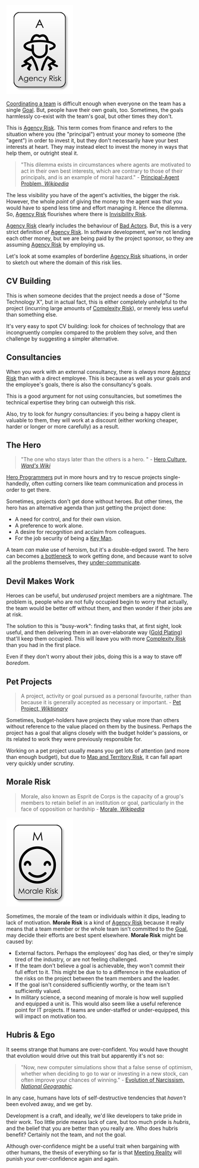 ![Agency Risk](images/generated/agency-risk.png)

[Coordinating a team](Coordination-Risk) is difficult enough when everyone on the team has a single [Goal](Goal-In-Mind).  But, people have their own goals, too.  Sometimes, the goals harmlessly co-exist with the team's goal, but other times they don't.

This is [Agency Risk](Agency-Risk).   This term comes from finance and refers to the situation where you (the "principal") entrust your money to someone (the "agent") in order to invest it, but they don't necessarily have your best interests at heart.  They may instead elect to invest the money in ways that help them, or outright steal it.  

> "This dilemma exists in circumstances where agents are motivated to act in their own best interests, which are contrary to those of their principals, and is an example of moral hazard." - [Principal-Agent Problem, _Wikipedia_](https://en.wikipedia.org/wiki/Principal–agent_problem)

The less visibility you have of the agent's activities, the bigger the risk.  However, the whole _point_ of giving the money to the agent was that you would have to spend less time and effort managing it.  Hence the dilemma.  So, [Agency Risk](Agency-Risk) flourishes where there is [Invisibility Risk](Communication-Risk).

[Agency Risk](Agency-Risk) clearly includes the behaviour of [Bad Actors](https://en.wiktionary.org/wiki/bad_actor).  But, this is a very strict definition of [Agency Risk](Agency-Risk).   In software development, we're not lending each other money, but we are being paid by the project sponsor, so they are assuming [Agency Risk](Agency-Risk) by employing us.   

Let's look at some examples of borderline [Agency Risk](Agency-Risk) situations, in order to sketch out where the domain of this risk lies.

## CV Building

This is when someone decides that the project needs a dose of "Some Technology X", but in actual fact, this is either completely unhelpful to the project (incurring large amounts of [Complexity Risk](Complexity-Risk)), or merely less useful than something else.  

It's very easy to spot CV building:  look for choices of technology that are incongruently complex compared to the problem they solve, and then challenge by suggesting a simpler alternative.    

## Consultancies

When you work with an external consultancy, there is *always* more [Agency Risk](Agency-Risk) than with a direct employee.  This is because as well as your goals and the employee's goals, there is also the consultancy's goals.  

This is a good argument for not using consultancies, but sometimes the technical expertise they bring can outweigh this risk.

Also, try to look for _hungry_ consultancies:  if you being a happy client is valuable to them, they will work at a discount (either working cheaper, harder or longer or more carefully) as a result.

## The Hero

> "The one who stays later than the others is a hero. " - [Hero Culture, _Ward's Wiki_](http://wiki.c2.com/?HeroCulture)

[Hero Programmers](http://wiki.c2.com/?HeroCulture) put in more hours and try to rescue projects single-handedly, often cutting corners like team communication and process in order to get there.   

Sometimes, projects don't get done without heroes.  But other times, the hero has an alternative agenda than just getting the project done:
- A need for control, and for their own vision.
- A preference to work alone.
- A desire for recognition and acclaim from colleagues.
- For the job security of being a [Key Man](https://en.wikipedia.org/wiki/Key_person_insurance).

A team _can_ make use of heroism, but it's a double-edged sword.  The hero can becomes [a bottleneck](Coordination-Risk) to work getting done, and because want to solve all the problems themselves, they [under-communicate](Communication-Risk).  

## Devil Makes Work

Heroes can be useful, but _underused_ project members are a nightmare.   The problem is, people who are not fully occupied begin to worry that actually, the team would be better off without them, and then wonder if their jobs are at risk.

The solution to this is "busy-work":  finding tasks that, at first sight, look useful, and then delivering them in an over-elaborate way ([Gold Plating](https://en.wikipedia.org/wiki/Gold_plating_(software_engineering))) that'll keep them occupied.  This will leave you with more [Complexity Risk](Complexity-Risk) than you had in the first place.

Even if they don't worry about their jobs, doing this is a way to stave off _boredom_.

## Pet Projects

> A project, activity or goal pursued as a personal favourite, rather than because it is generally accepted as necessary or important.  - [Pet Project, _Wiktionary_](https://en.wiktionary.org/wiki/pet_project)

Sometimes, budget-holders have projects they value more than others without reference to the value placed on them by the business.  Perhaps the project has a goal that aligns closely with the budget holder's passions, or its related to work they were previously responsible for.  

Working on a pet project usually means you get lots of attention (and more than enough budget), but due to [Map and Territory Risk](Map-And-Territory-Risk), it can fall apart very quickly under scrutiny.

## Morale Risk

> Morale, also known as Esprit de Corps is the capacity of a group's members to retain belief in an institution or goal, particularly in the face of opposition or hardship - [Morale, _Wikipedia_](https://en.wikipedia.org/wiki/Morale) 

![Morale Risk](images/generated/morale-risk.png)

Sometimes, the morale of the team or individuals within it dips, leading to lack of motivation.  **Morale Risk** is a kind of [Agency Risk](Agency-Risk) because it really means that a team member or the whole team isn't committed to the [Goal](Goal-In-Mind), may decide their efforts are best spent elsewhere.  **Morale Risk** might be caused by:
 - External factors.  Perhaps the employees' dog has died, or they're simply tired of the industry, or are not feeling challenged.
 - If the team don't believe a goal is achievable, they won't commit their full effort to it.  This might be due to to a difference in the evaluation of the risks on the project between the team members and the leader.
 - If the goal isn't considered sufficiently worthy, or the team isn't sufficiently valued.
 - In military science, a second meaning of morale is how well supplied and equipped a unit is.  This would also seem like a useful reference point for IT projects.  If teams are under-staffed or under-equipped, this will impact on motivation too.

## Hubris & Ego

It seems strange that humans are over-confident.  You would have thought that evolution would drive out this trait but apparently it's not so:

> "Now, new computer simulations show that a false sense of optimism, whether when deciding to go to war or investing in a new stock, can often improve your chances of winning." - [Evolution of Narcissism, _National Geographic_](https://news.nationalgeographic.com/news/2011/09/110914-optimism-narcissism-overconfidence-hubris-evolution-science-nature/).

In any case, humans have lots of self-destructive tendencies that _haven't_ been evolved away, and we get by.  

Development is a craft, and ideally, we'd like developers to take pride in their work.   Too little pride means lack of care, but too much pride is _hubris_, and the belief that you are better than you really are.  Who does hubris benefit?  Certainly not the team, and not the goal.  

Although over-confidence might be a useful trait when bargaining with other humans, the thesis of everything so far is that [Meeting Reality](Meet-Reality) will punish your over-confidence again and again. 



